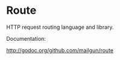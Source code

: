 Route
=====

HTTP request routing language and library.

Documentation:

http://godoc.org/github.com/mailgun/route
